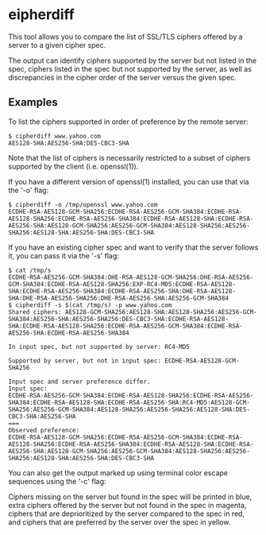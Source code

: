 eipherdiff
==========

This tool allows you to compare the list of SSL/TLS
ciphers offered by a server to a given cipher spec.

The output can identify ciphers supported by the
server but not listed in the spec, ciphers listed in
the spec but not supported by the server, as well as
discrepancies in the cipher order of the server versus
the given spec.

Examples
--------

To list the ciphers supported in order of preference
by the remote server:

```
$ cipherdiff www.yahoo.com
AES128-SHA:AES256-SHA:DES-CBC3-SHA
```

Note that the list of ciphers is necessarily
restricted to a subset of ciphers supported by the
client (i.e. openssl(1)).

If you have a different version of openssl(1)
installed, you can use that via the '-o' flag:

```
$ cipherdiff -o /tmp/openssl www.yahoo.com
ECDHE-RSA-AES128-GCM-SHA256:ECDHE-RSA-AES256-GCM-SHA384:ECDHE-RSA-AES128-SHA256:ECDHE-RSA-AES256-SHA384:ECDHE-RSA-AES128-SHA:ECDHE-RSA-AES256-SHA:AES128-GCM-SHA256:AES256-GCM-SHA384:AES128-SHA256:AES256-SHA256:AES128-SHA:AES256-SHA:DES-CBC3-SHA
```

If you have an existing cipher spec and want to verify
that the server follows it, you can pass it via the
'-s' flag:

```
$ cat /tmp/s
ECDHE-RSA-AES256-GCM-SHA384:DHE-RSA-AES128-GCM-SHA256:DHE-RSA-AES256-GCM-SHA384:ECDHE-RSA-AES128-SHA256:EXP-RC4-MD5:ECDHE-RSA-AES128-SHA:ECDHE-RSA-AES256-SHA384:ECDHE-RSA-AES256-SHA:DHE-RSA-AES128-SHA:DHE-RSA-AES256-SHA256:DHE-RSA-AES256-SHA:AES256-GCM-SHA384
$ cipherdiff -s $(cat /tmp/s) -p www.yahoo.com
Shared ciphers: AES128-GCM-SHA256:AES128-SHA:AES128-SHA256:AES256-GCM-SHA384:AES256-SHA:AES256-SHA256:DES-CBC3-SHA:ECDHE-RSA-AES128-SHA:ECDHE-RSA-AES128-SHA256:ECDHE-RSA-AES256-GCM-SHA384:ECDHE-RSA-AES256-SHA:ECDHE-RSA-AES256-SHA384

In input spec, but not supported by server: RC4-MD5

Supported by server, but not in input spec: ECDHE-RSA-AES128-GCM-SHA256

Input spec and server preference differ.
Input spec:
ECDHE-RSA-AES256-GCM-SHA384:ECDHE-RSA-AES128-SHA256:ECDHE-RSA-AES256-SHA384:ECDHE-RSA-AES128-SHA:ECDHE-RSA-AES256-SHA:RC4-MD5:AES128-GCM-SHA256:AES256-GCM-SHA384:AES128-SHA256:AES256-SHA256:AES128-SHA:DES-CBC3-SHA:AES256-SHA
===
Observed preference:
ECDHE-RSA-AES128-GCM-SHA256:ECDHE-RSA-AES256-GCM-SHA384:ECDHE-RSA-AES128-SHA256:ECDHE-RSA-AES256-SHA384:ECDHE-RSA-AES128-SHA:ECDHE-RSA-AES256-SHA:AES128-GCM-SHA256:AES256-GCM-SHA384:AES128-SHA256:AES256-SHA256:AES128-SHA:AES256-SHA:DES-CBC3-SHA
```

You can also get the output marked up using terminal
color escape sequences using the '-c' flag:

Ciphers missing on the server but found in the spec
will be printed in blue, extra ciphers offered by
the server but not found in the spec in magenta, ciphers
that are deprioritized by the server compared to the
spec in red, and ciphers that are preferred by the
server over the spec in yellow.
